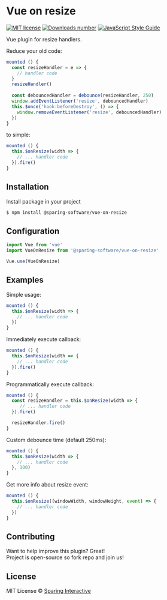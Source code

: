 # Vue on resize

[![MIT license](https://img.shields.io/badge/license-MIT-green.svg)](https://github.com/SparingSoftware/vue-on-resize/blob/master/LICENSE)
[![Downloads number](https://img.shields.io/npm/dt/@sparing-software/vue-on-resize.svg)](https://www.npmjs.com/package/@sparing-software/vue-on-resize)
[![JavaScript Style Guide](https://img.shields.io/badge/code_style-standard-brightgreen.svg)](https://standardjs.com)

Vue plugin for resize handlers. 

Reduce your old code:
```js
mounted () {
  const resizeHandler = e => {
    // handler code
  }
  resizeHandler()
  
  const debouncedHandler = debounce(resizeHandler, 250)
  window.addEventListener('resize', debouncedHandler)
  this.$once('hook:beforeDestroy', () => {
    window.removeEventListener('resize', debouncedHandler)
  })
}
```
to simple:
```js
mounted () {
  this.$onResize(width => {
    // ... handler code
  }).fire()
}
```

## Installation
Install package in your project 
```bash
$ npm install @sparing-software/vue-on-resize
```

## Configuration
```js
import Vue from 'vue'
import VueOnResize from '@sparing-software/vue-on-resize'

Vue.use(VueOnResize)
```

## Examples
Simple usage:
```js
mounted () {
  this.$onResize(width => {
    // ... handler code
  })
}
```

Immediately execute callback:
```js
mounted () {
  this.$onResize(width => {
    // ... handler code
  }).fire()
}
```

Programmatically execute callback:
```js
mounted () {
  const resizeHandler = this.$onResize(width => {
     // ... handler code
  }).fire()

  resizeHandler.fire()
}
```

Custom debounce time (default 250ms):
```js
mounted () {
  this.$onResize(width => {
    // ... handler code
  }, 100)
}
```

Get more info about resize event:
```js
mounted () {
  this.$onResize((windowWidth, windowHeight, event) => {
    // ... handler code
  })
}
```

## Contributing
Want to help improve this plugin? Great!  
Project is open-source so fork repo and join us!

## License
MIT License © [Sparing Interactive](https://github.com/SparingSoftware)
